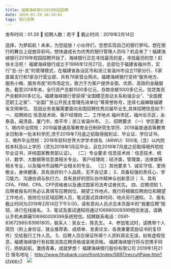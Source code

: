 ```yaml
---
title: 福建海峡银行2019校园招聘
date: 2019-01-29 16:10:01
tags: 银行招聘
---
```

发布时间：01.28   🌟   招聘人数：若干   🌈   截止时间：2019年2月14日
<!-- more -->
选择，为梦起航！未来，为您绽放！小伙伴们，您想实现自己的银行梦吗，想在银行的舞台上绽放异彩吗，想快速成长为优秀的银行管理人员吗？机会来了！福建海峡银行2019年校园招聘开始了，海峡银行正在寻找最亮的星，寻找最亮的您！赶快关注吧！
福建海峡银行成立于1996年12月27日，总部位于福建省福州市，实行“总-分-支”的管理模式，在福建省各设区市和浙江省温州市设立11家分行、5家直属支行和1家总行营业部，共有78家营业网点。福建海峡银行坚持“服务地方、服务小微、服务市民”的市场定位，致力于为客户提供全面、优质、高效的金融服务。截至2018年末，全行资产总额1500多亿元，存款余额1000多亿元，信贷类资产余额800多亿元。福建海峡银行曾获得“全国模范劳动关系和谐企业”、“全国模范职工之家”、“全国厂务公开民主管理先进单位”等荣誉称号，连续七届蝉联福建省文明单位。
现因业务发展需要面向全国招聘优秀应届毕业生,具体招聘信息如下:
一、招聘岗位
信息技术岗、客户经理岗
二、工作地点
福州市区，福州长乐区，永泰县，闽清县，厦门市，南平市；浙江省温州市。
三、招聘要求
（一）学历要求
1、境内毕业院校：2019届普通高等教育全日制研究生学历、2019届普通高等教育全日制本一批本科学历,须于2019年7月底之前取得报到证、毕业证、学位证书。
2、境外毕业院校：2018年软科世界大学学术排名（ARWU）500名（含）以内院校本科及以上学历（须为2018年1月后毕业，且在2019年7月底之前取得境外院校毕业证书，并经国家教育部认证）。
（二）专业要求
信息技术岗：信息技术、统计、数学、大数据等信息类相关专业。
客户经理岗：经济类，管理类，法律类等相关专业，以及福州市战略产业相关的专业。
（三）其他要求
1、诚实守信、爱岗敬业，身体健康，具有良好的个人品质，无不良记录；
2、具备较强的责任心、学习能力、沟通协调与执行力，具有良好的团队协作精神与创新意识；
3、具有CFA、FRM、CPA、CFP资格者以及通过国家司法考试者优先。
四、应聘须知
1、应聘者报名时务必认真填写应聘岗位、期望工作地点，我行将根据应聘岗位和期望工作地点，按岗位分区域招聘人员，笔试面试具体时间、地点另行通知。
2、报名截止时间为2019年2月14日下午5:00，请有意向人员点击本页面中的“我要应聘”按钮，进行在线报名。
3、笔试及面试通知将通过106980009399短信发送，请确认手机未屏蔽106980009399系统短信。招聘联系电话：0591-83672965/83961805，联系人：吴女士、陈先生。
4、参加笔试时，请携带个人简历（附上身份证、就业推荐表、成绩单、发表论文、各类重要奖励证书的复印件）交给我行工作人员。
5、应聘人员应保证所填个人资料真实无误，如有虚假信息，福建海峡银行有权取消其应聘资格或录用资格。
福建海峡银行将与您携手同行，扬帆起航，激扬青春，成就梦想！
福建海峡银行股份有限公司
2019年1月21日
报名地址：
http://www.fjhxbank.com/front/index/5697/recruitPage.htm?ctype=1
 
 ![](https://cdn.weiweiblog.cn/20181015134814.png)